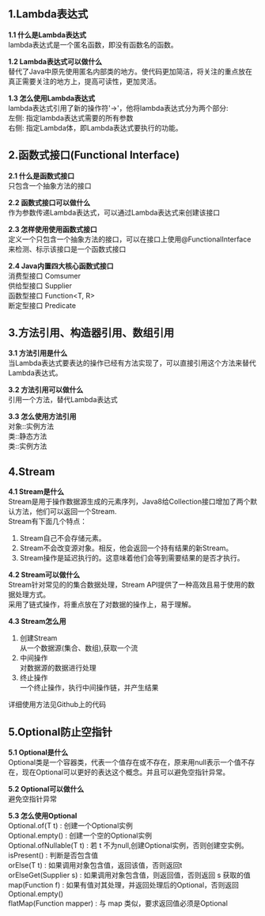 ## 1.Lambda表达式   
**1.1 什么是Lambda表达式**  
lambda表达式是一个匿名函数，即没有函数名的函数。  
  
**1.2 Lambda表达式可以做什么**  
替代了Java中原先使用匿名内部类的地方。使代码更加简洁，将关注的重点放在真正需要关注的地方上，提高可读性，更加灵活。 

**1.3 怎么使用Lambda表达式**  
lambda表达式引用了新的操作符'->'，他将lambda表达式分为两个部分:  
左侧: 指定lambda表达式需要的所有参数  
右侧: 指定Lambda体，即Lambda表达式要执行的功能。  

## 2.函数式接口(Functional Interface) ##
**2.1 什么是函数式接口**  
只包含一个抽象方法的接口  

**2.2 函数式接口可以做什么**  
作为参数传递Lambda表达式，可以通过Lambda表达式来创建该接口  

**2.3 怎样使用使用函数式接口**  
定义一个只包含一个抽象方法的接口，可以在接口上使用@FunctionalInterface来检测、标示该接口是一个函数式接口  

**2.4 Java内置四大核心函数式接口**  
消费型接口  Comsumer<T>  
供给型接口  Supplier<T>  
函数型接口  Function<T, R>  
断定型接口  Predicate<T>  

## 3.方法引用、构造器引用、数组引用 ##
**3.1 方法引用是什么**  
当Lambda表达式要表达的操作已经有方法实现了，可以直接引用这个方法来替代Lambda表达式。

**3.2 方法引用可以做什么**  
引用一个方法，替代Lambda表达式
 
**3.3 怎么使用方法引用**  
对象::实例方法  
类::静态方法  
类::实例方法  

## 4.Stream  
**4.1 Stream是什么**  
Stream是用于操作数据源生成的元素序列，Java8给Collection接口增加了两个默认方法，他们可以返回一个Stream.  
Stream有下面几个特点：  
1. Stream自己不会存储元素。  
2. Stream不会改变源对象。相反，他会返回一个持有结果的新Stream。
3. Stream操作是延迟执行的。这意味着他们会等到需要结果的是否才执行。  
  
**4.2 Stream可以做什么**  
Stream针对常见的的集合数据处理，Stream API提供了一种高效且易于使用的数据处理方式。  
采用了链式操作，将重点放在了对数据的操作上，易于理解。

**4.3 Stream怎么用**  
1. 创建Stream  
从一个数据源(集合、数组),获取一个流  
2. 中间操作    
对数据源的数据进行处理  
3. 终止操作  
一个终止操作，执行中间操作链，并产生结果  

详细使用方法见Github上的代码  

## 5.Optional防止空指针   
**5.1 Optional是什么**  
Optional<T>类是一个容器类，代表一个值存在或不存在，原来用null表示一个值不存在，现在Optional可以更好的表达这个概念。并且可以避免空指针异常。
  
**5.2 Optional可以做什么**  
避免空指针异常  
  
**5.3  怎么使用Optional**  
Optional.of(T t) : 创建一个Optional实例  
Optional.empty() : 创建一个空的Optional实例  
Optional.ofNullable(T t) : 若 t 不为null,创建Optional实例，否则创建空实例。  
isPresent() : 判断是否包含值  
orElse(T t) : 如果调用对象包含值，返回该值，否则返回t  
orElseGet(Supplier s) : 如果调用对象包含值，则返回值，否则返回 s 获取的值  
map(Function f) : 如果有值对其处理，并返回处理后的Optional，否则返回Optional.empty()  
flatMap(Function mapper) : 与 map 类似，要求返回值必须是Optional



